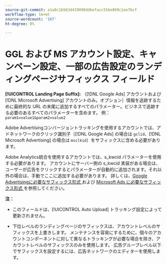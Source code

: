 ```yaml
---
source-git-commit: a1a8c1b563d419090ddbefacc55be869c1ee7bcf
workflow-type: tm+mt
source-wordcount: '167'
ht-degree: 0%

---
```

# GGL および MS アカウント設定、キャンペーン設定、一部の広告設定のランディングページサフィックス フィールド

**[!UICONTROL Landing Page Suffix]:** （[!DNL Google Ads] アカウントおよび [!DNL Microsoft Advertising] アカウントのみ。オプション）情報を追跡するために最終的な URL の末尾に追加するすべてのパラメーター。ビジネスで追跡する必要のあるすべてのパラメーターを含めます。 例：`param1=value1&param2=value2`

Adobe Advertisingコンバージョントラッキングを使用するアカウントでは、アドネットワークのクリック識別子（[!DNL Google Ads] の場合は `gclid`、[!DNL Microsoft Advertising] の場合は `msclkid`）をサフィックスに含める必要があります。

Adobe Analytics統合を使用するアカウントでは、s_kwcid パラメーターを使用する必要があります。 アカウントにサーバー側の s_kwcid 実装がある場合は、ユーザーが広告をクリックするとパラメーターが自動的に追加されます。それ以外の場合は、手動でここに追加する必要があります。 詳しくは、[Google Advertisingに必要なサフィックス形式 ](/help/search-social-commerce/tracking/formats-click-tracking-google.md) および [Microsoft Ads に必要なサフィックス形式 ](/help/search-social-commerce/tracking/formats-click-tracking-microsoft.md) を参照してください。

**注：**

* このフィールドは、[!UICONTROL Auto Upload] トラッキング設定によって更新されません。

* 下位レベルのランディングページのサフィックスは、アカウントレベルのサフィックスを上書きします。 メンテナンスを容易にするために、個々のアカウントコンポーネントに対して異なるトラッキングが必要な場合を除き、アカウントレベルのサフィックスのみを使用します。 広告グループレベル以下でサフィックスを設定するには、広告ネットワークのエディターを使用します。
